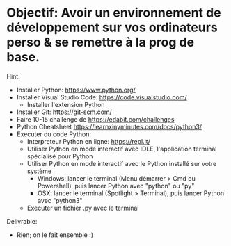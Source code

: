 # Objectif: Avoir un environnement de développement sur vos ordinateurs perso & se remettre à la prog de base.
Hint:
- Installer Python: https://www.python.org/
- Installer Visual Studio Code: https://code.visualstudio.com/
    - Installer l'extension Python
- Installer Git: https://git-scm.com/
- Faire 10-15 challenge de https://edabit.com/challenges
- Python Cheatsheet https://learnxinyminutes.com/docs/python3/
- Executer du code Python:
    - Interpreteur Python en ligne: https://repl.it/
    - Utiliser Python en mode interactif avec IDLE, l'application terminal spécialisé pour Python
    - Utiliser Python en mode interactif avec le Python installé sur votre système
        - Windows: lancer le terminal (Menu démarrer > Cmd ou Powershell), puis lancer Python avec "python" ou "py"
        - OSX: lancer le terminal (Spotlight > Terminal), puis lancer Python avec "python3"
    - Executer un fichier .py avec le terminal


Delivrable:
- Rien; on le fait ensemble :)